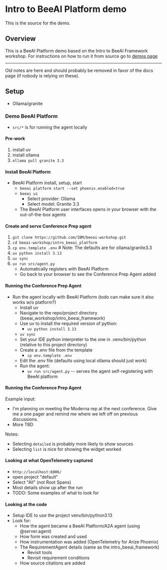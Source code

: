 # Intro to BeeAI Platform demo

This is the source for the demo.

## Overview

This is a BeeAI Platform demo based on the Intro to BeeAI Framework workshop. For instructions on how to run it from source go to [demos page](https://ibm.github.io/beeai-workshop/introduction_beeai_platform/overview/)

---

Old notes are here and should probably be removed in favor of the docs page (if nobody is relying on these).

## Setup

* Ollama/granite

### Demo BeeAI Platform

* `src/*` is for running the agent locally

#### Pre-work

1. install uv
2. install ollama
3. `ollama pull granite 3.3`

#### Install BeeAI Platform

* BeeAI Platform install, setup, start
    * `beeai platform start --set phoenix.enabled=true`
    * `beeai ui`
      * Select provider: Ollama
      * Select model: Granite 3.3
    * The BeeAI Platform user interfaces opens in your browser with the out-of-the-box agents

#### Create and serve Conference Prep agent

1. `git clone https://github.com/IBM/beeai-workshop.git`
2. `cd beeai-workshop/intro_beeai_platform`
3. `cp env.template .env`  # Note: The defaults are for ollama/granite3.3
4. `uv python install 3.13`
5. `uv sync`
6. `uv run src/agent.py`
   * Automatically registers with BeeAI Platform
   * Go back to your browser to see the Conference Prep Agent added

#### Running the Conference Prep Agent

* Run the agent locally with BeeAI Platform (todo can make sure it also works w/o platform?)
    * Install uv
    * Navigate to the repo/project directory (beeai_workshop/intro_beeai_framework)
    * Use uv to install the required version of python:
        * `uv python install 3.13`
    * `uv sync`
    * Set your IDE python interpreter to the one in .venv/bin/python (relative to this project directory)
    * Create a .env file from the template
        * `cp env.template .env`
    * Edit the .env file (defaults using local ollama should just work)
    * Run the agent:
       * `uv run src/agent.py` -- serves the agent self-registering with BeeAI platform

#### Running the Conference Prep Agent

Example input:

* I'm planning on meeting the Moderna rep at the next conference. Give me a one pager and remind me where we left off on previous discussions.
* More TBD

Notes:

* Selecting `detailed` is probably more likely to show sources
* Selecting `list` is nice for showing the widget worked

#### Looking at what OpenTelemetry captured

  * `http://localhost:6006/`
  * open project "default"
  * Select "All" (not Root Spans)
  * Most details show up after the run
  * TODO: Some examples of what to look for

#### Looking at the code

  * Setup IDE to use the project venv/bin/python3.13
  * Look for:
    * How the agent became a BeeAI Platform/A2A agent (using @server.agent)
    * How form was created and used
    * How instrumentation was added (OpenTelemetry for Arize Phoenix)
    * The RequirementAgent details (same as the intro_beeai_framework)
      * Revisit tools
      * Revisit requirement conditions
    * How source citations are added
